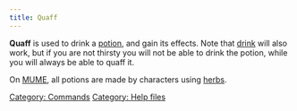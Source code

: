 ```yaml
---
title: Quaff
---
```


**Quaff** is used to drink a [potion](potion "wikilink"), and gain its
effects. Note that [drink](drink "wikilink") will also work, but if you
are not thirsty you will not be able to drink the potion, while you will
always be able to quaff it.

On [MUME](MUME "wikilink"), all potions are made by characters using
[herbs](herblore "wikilink").

[Category: Commands](Category:_Commands "wikilink") [Category: Help
files](Category:_Help_files "wikilink")